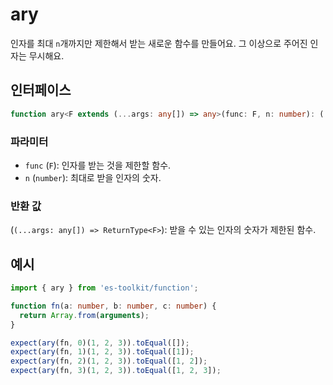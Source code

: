 # ary

인자를 최대 `n`개까지만 제한해서 받는 새로운 함수를 만들어요. 그 이상으로 주어진 인자는 무시해요.

## 인터페이스

```typescript
function ary<F extends (...args: any[]) => any>(func: F, n: number): (...args: any[]) => ReturnType<F>;
```

### 파라미터

- `func` (`F`): 인자를 받는 것을 제한할 함수.
- `n` (`number`): 최대로 받을 인자의 숫자.

### 반환 값

(`(...args: any[]) => ReturnType<F>`): 받을 수 있는 인자의 숫자가 제한된 함수.

## 예시

```typescript
import { ary } from 'es-toolkit/function';

function fn(a: number, b: number, c: number) {
  return Array.from(arguments);
}

expect(ary(fn, 0)(1, 2, 3)).toEqual([]);
expect(ary(fn, 1)(1, 2, 3)).toEqual([1]);
expect(ary(fn, 2)(1, 2, 3)).toEqual([1, 2]);
expect(ary(fn, 3)(1, 2, 3)).toEqual([1, 2, 3]);
```

